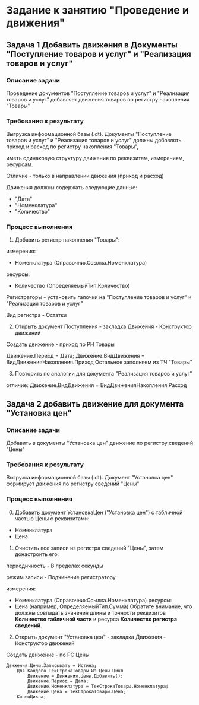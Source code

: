 # Задание к занятию "Проведение и движения"

## Задача 1 Добавить движения в Документы "Поступление товаров и услуг" и "Реализация товаров и услуг"

### Описание задачи

Проведение документов "Поступление товаров и услуг" и "Реализация товаров и услуг" добавляет движения товаров по регистру накопления "Товары"

### Требования к результату

Выгрузка информационной базы (.dt). Документы "Поступление товаров и услуг" и "Реализация товаров и услуг" должны добавлять приход и расход по регистру накопления "Товары",

иметь одинаковую структуру движения по реквизитам, измерениям, ресурсам.

Отличие - только в направлении движения (приход и расход)

Движения должны содержать следующие данные:

* "Дата"
* "Номенклатура"
* "Количество"

### Процесс выполнения

1. Добавить регистр накопления "Товары":

измерения:
- Номенклатура (СправочникСсылка.Номенклатура)

ресурсы:
- Количество (ОпределяемыйТип.Количество)

Регистраторы - установить галочки на "Поступление товаров и услуг" и "Реализация товаров и услуг" 

Вид регистра - Остатки

2. Открыть документ Поступления - закладка Движения - Конструктор движений

Создать движение - приход по РН Товары

Движение.Период = Дата;
Движение.ВидДвижения = ВидДвиженияНакопления.Приход
Остальное заполняем  из ТЧ "Товары"

3. Повторить по аналогии для документа "Реализация товаров и услуг"

отличие:
Движение.ВидДвижения = ВидДвиженияНакопления.Расход

## Задача 2 добавить движение для документа "Установка цен" 

### Описание задачи

Добавить в документы "Установка цен" движение по регистру сведений "Цены"

### Требования к результату

Выгрузка информационной базы (.dt). Документ "Установка цен" формирует движения по регистру сведений "Цены"

### Процесс выполнения

0. Добавить документ УстановкаЦен ("Установка цен") с табличной частью Цены с реквизитами:

- Номенклатура
- Цена

1. Очистить все записи из регистра сведений "Цены", затем донастроить его:

периодичность - В пределах секунды

режим записи - Подчинение регистратору

измерения:
- Номенклатура (СправочникСсылка.Номенклатура)
ресурсы:
- Цена (например, ОпределяемыйТип.Сумма) Обратите внимание, что должны совпадать значения длины и точности реквизитов **Количество табличной части** и ресурса **Количество регистра сведений**.


2. Открыть документ "Установка цен" - закладка Движения - Конструктор движений

Создать движение - по РС Цены

```bsl
Движения.Цены.Записывать = Истина;
	Для Каждого ТекСтрокаТовары Из Цены Цикл
		Движение = Движения.Цены.Добавить();
		Движение.Период = Дата;
		Движение.Номенклатура = ТекСтрокаТовары.Номенклатура;
		Движение.Цена = ТекСтрокаТовары.Цена;
	КонецЦикла;
```
